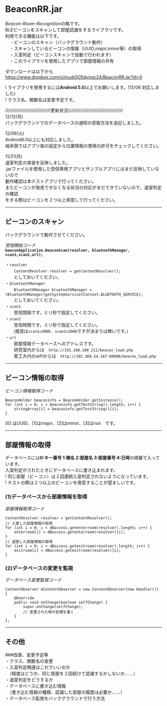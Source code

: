 # BeaconRR.jar
  
*Beacon-Room-Recognition*の略です。  
BLEビーコンをスキャンして部屋認識をするライブラリです。  
利用できる機能は以下です。  
　・ビーコンのスキャン（バックグラウンド動作）  
　・スキャンしているビーコンの情報（UUID,major,minor等）の取得  
　・入室判定（ビーコンスキャンで自動で行われます）  
　・このライブラリを使用したアプリで部屋情報の共有  
 
ダウンロードは以下から  
<https://www.dropbox.com/s/inudx505dyogc24/BeaconRR.jar?dl=0>  
  
! ライブラリを使用するには**Android 5.0**以上でお願いします。(12/06 対応しました)  
! クラス名、関数名は変更予定です。  

/////////////////////////////更新状況///////////////////////////////////  
12/12(月)  
バックグラウンドでのデータベースの通知の受取方法を追記しました。  
  
12/06(火)  
Android6.0以上にも対応しました。  
端末側ではアプリ毎の設定から位置情報の使用の許可をチェックしてください。  

  
11/21(月)  
退室判定の実装を反映しました。  
.jarファイルを使用した受信専用アプリとサンプルアプリにはまだ反映していないので  
動作確認は本テストアプリで行ってください。  
またビーコンが発見できなくなる状況の対応がまだできていないので、退室判定の確認  
をする際はビーコンを２つ以上用意して行ってください。  

  
  
***  
## ビーコンのスキャン  
バックグラウンドで動作させてください。  
  
*受信開始コード*  
**`beaconApplication.BeaconScan(resolver, bluetoothManager, scan1,scan2,url);`**  
  
・`resolver`  
　　`ContentResolver resolver = getContentResolver();`  
　　としておいてください。  
・`bluetoothManager`  
　　`BluetoothManager bluetoothManager = (BluetoothManager)getSystemService(Context.BLUETOOTH_SERVICE);`  
　　としておいてください。  
・`scan1`  
　　受信間隔です。ミリ秒で指定してください。  
・`scan2`  
　　受信時間です。ミリ秒で指定してください。  
　 （推奨は`scan1=3000, scan2=2000`ですが決まりは無いです。）  
・`url`  
　　部屋情報データベースへのアドレスです。  
　　研究室内からは　`http://192.168.100.211/beacon_load.php`  
　　愛工大内のwifiからは　`http://192.168.54.167:60000/beacon_load.php`  
  
  
***  
## ビーコン情報の取得  
*ビーコン情報取得コード*  

    BeaconHolder beaconinfo = BeaconHolder.getInstance();
    for (int i = 0; i < beaconinfo.getTestString().length; i++) {
        stringArray[i] = beaconinfo.getTestString()[i];
    }
  
[0] はUUID、[1]はmajor、[2]はminor、[3]はrssi　です。

***  
## 部屋情報の取得  
データベースには**0:キー番号 1:棟名 2:部屋名 3:部屋番号 4:日時**の順番で入っています。  
入室判定がされたときにデータベースに書き込まれます。  
! 同じ部屋（ビーコン）は２回連続入室判定されないようになっています。  
! テストの際は２つ以上のビーコンを用意することが望ましいです。  
### (1)データベースから部屋情報を取得  
*部屋情報取得コード*  

    ContentResolver resolver = getContentResolver();
    // 入室した部屋情報の取得
    for (int i = 0; i < dBaccess.getenterroom(resolver).length; i++) {
        enterroom[i] = dBaccess.getenterroom(resolver)[i];
    }
    // 退室した部屋情報の取得
    for (int i = 0; i < dBaccess.getexitroom(resolver).length; i++) {
        exitroom[i] = dBaccess.getexitroom(resolver)[i];
    }

### (2)データベースの変更を監視  
*データベース変更監視コード*  

    ContentObserver mContentObserver = new ContentObserver(new Handler()) {
        @Override
        public void onChange(boolean selfChange) {
            super.onChange(selfChange);
            // 変更された時の処理を書く
        }
    };

***  
## その他  
###改善、変更予定等  
・クラス、関数名の変更  
・入室判定関連はこれでいいのか  
　（精度はどうか、同じ部屋を２回続けて認識するかしないか、．．．）  
・退室判定をどうするか  
・データベースに書き込む情報  
　（書き込む情報の種類、認識した部屋の履歴は必要か、．．．）  
・データベース監視をバックグラウンドで行う方法  
